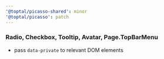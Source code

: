 ```yaml
---
'@toptal/picasso-shared': minor
'@toptal/picasso': patch
---
```


### Radio, Checkbox, Tooltip, Avatar, Page.TopBarMenu

- pass `data-private` to relevant DOM elements
